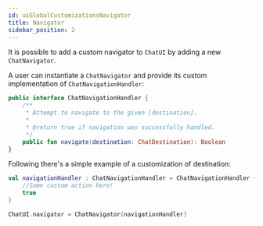 ```yaml
---
id: uiGlobalCustomizationsNavigator
title: Navigator
sidebar_position: 2
---
```


It is possible to add a custom navigator to `ChatUI` by adding a new `ChatNavigator`.

A user can instantiate a `ChatNavigator` and provide its custom implementation of `ChatNavigationHandler`:

```kotlin
public interface ChatNavigationHandler {
    /**
     * Attempt to navigate to the given [destination].
     *
     * @return true if navigation was successfully handled.
     */
    public fun navigate(destination: ChatDestination): Boolean
}
```

Following there's a simple example of a customization of destination:

```Kotlin
val navigationHandler : ChatNavigationHandler = ChatNavigationHandler { destination ->
    //Some custom action here!
    true
}

ChatUI.navigator = ChatNavigator(navigationHandler)
```
